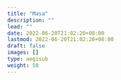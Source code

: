 ```yaml
---
title: "Masa"
description: ""
lead: ""
date: 2022-06-20T21:02:20+08:00
lastmod: 2022-06-20T21:02:20+08:00
draft: false
images: []
type: aegisub
weight: 50
---
```

